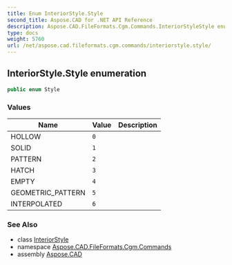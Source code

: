 ```yaml
---
title: Enum InteriorStyle.Style
second_title: Aspose.CAD for .NET API Reference
description: Aspose.CAD.FileFormats.Cgm.Commands.InteriorStyleStyle enum. 
type: docs
weight: 5760
url: /net/aspose.cad.fileformats.cgm.commands/interiorstyle.style/
---
```

## InteriorStyle.Style enumeration

```csharp
public enum Style
```

### Values

| Name | Value | Description |
| --- | --- | --- |
| HOLLOW | `0` |  |
| SOLID | `1` |  |
| PATTERN | `2` |  |
| HATCH | `3` |  |
| EMPTY | `4` |  |
| GEOMETRIC_PATTERN | `5` |  |
| INTERPOLATED | `6` |  |

### See Also

* class [InteriorStyle](../interiorstyle/)
* namespace [Aspose.CAD.FileFormats.Cgm.Commands](../../aspose.cad.fileformats.cgm.commands/)
* assembly [Aspose.CAD](../../)


